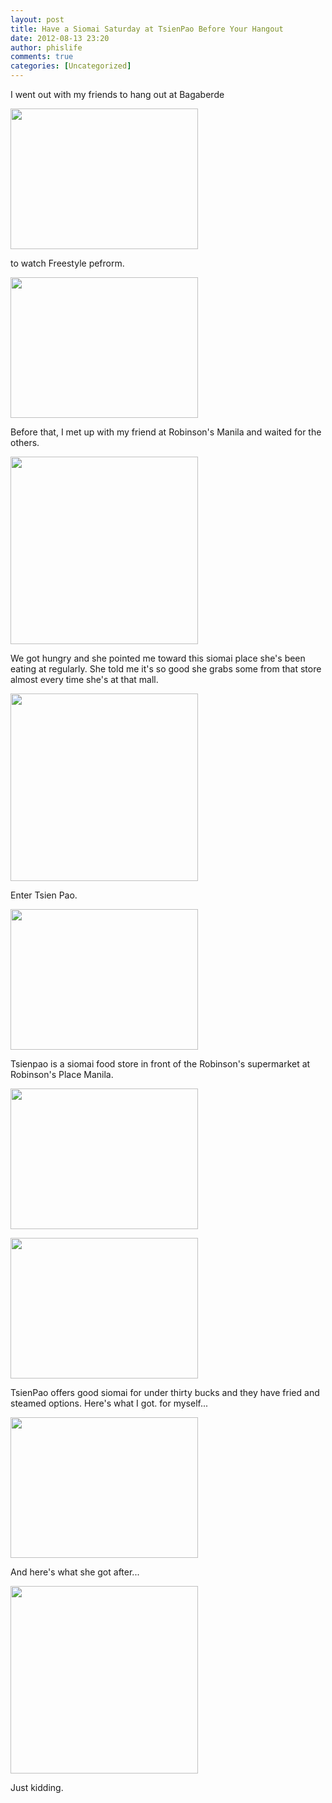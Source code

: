 ```yaml
---
layout: post
title: Have a Siomai Saturday at TsienPao Before Your Hangout
date: 2012-08-13 23:20
author: phislife
comments: true
categories: [Uncategorized]
---
```

I went out with my friends to hang out at Bagaberde

<a href="http://philippineislandliving.com/have-a-siomai-saturday-at-tsienpao-before-your-hangout/photo-feb-25-8-51-53-pm/" rel="attachment wp-att-1142"><img class="alignnone size-medium wp-image-1142" title="Photo Feb 25, 8 51 53 PM" src="http://philippineislandliving.com/wp-content/uploads/2012/08/Photo-Feb-25-8-51-53-PM-300x225.jpg" alt="" width="300" height="225" /></a>

to watch Freestyle pefrorm.

<a href="http://philippineislandliving.com/have-a-siomai-saturday-at-tsienpao-before-your-hangout/photo-feb-25-11-10-36-pm/" rel="attachment wp-att-1152"><img class="alignnone size-medium wp-image-1152" title="Photo Feb 25, 11 10 36 PM" src="http://philippineislandliving.com/wp-content/uploads/2012/08/Photo-Feb-25-11-10-36-PM-e1344656460600-300x225.jpg" alt="" width="300" height="225" /></a>

Before that, I met up with my friend at Robinson's Manila and waited for the others.

<a href="http://philippineislandliving.com/have-a-siomai-saturday-at-tsienpao-before-your-hangout/photo-feb-26-8-14-29-pm/" rel="attachment wp-att-1145"><img class="alignnone size-medium wp-image-1145" title="Photo Feb 26, 8 14 29 PM" src="http://philippineislandliving.com/wp-content/uploads/2012/08/Photo-Feb-26-8-14-29-PM-300x300.jpg" alt="" width="300" height="300" /></a>

We got hungry and she pointed me toward this siomai place she's been eating at regularly. She told me it's so good she grabs some from that store almost every time she's at that mall.

<a href="http://philippineislandliving.com/have-a-siomai-saturday-at-tsienpao-before-your-hangout/photo-feb-26-8-18-16-pm/" rel="attachment wp-att-1146"><img class="alignnone size-medium wp-image-1146" title="Photo Feb 26, 8 18 16 PM" src="http://philippineislandliving.com/wp-content/uploads/2012/08/Photo-Feb-26-8-18-16-PM-300x300.jpg" alt="" width="300" height="300" /></a>

Enter Tsien Pao.

<a href="http://philippineislandliving.com/have-a-siomai-saturday-at-tsienpao-before-your-hangout/photo-feb-25-7-59-50-pm/" rel="attachment wp-att-1149"><img class="alignnone size-medium wp-image-1149" title="Photo Feb 25, 7 59 50 PM" src="http://philippineislandliving.com/wp-content/uploads/2012/08/Photo-Feb-25-7-59-50-PM-300x225.jpg" alt="" width="300" height="225" /></a>

Tsienpao is a siomai food store in front of the Robinson's supermarket at Robinson's Place Manila.

<a href="http://philippineislandliving.com/have-a-siomai-saturday-at-tsienpao-before-your-hangout/photo-feb-25-8-00-13-pm/" rel="attachment wp-att-1140"><img class="alignnone size-medium wp-image-1140" title="Photo Feb 25, 8 00 13 PM" src="http://philippineislandliving.com/wp-content/uploads/2012/08/Photo-Feb-25-8-00-13-PM-300x225.jpg" alt="" width="300" height="225" /></a>

<a href="http://philippineislandliving.com/have-a-siomai-saturday-at-tsienpao-before-your-hangout/photo-feb-25-8-00-05-pm/" rel="attachment wp-att-1150"><img class="alignnone size-medium wp-image-1150" title="Photo Feb 25, 8 00 05 PM" src="http://philippineislandliving.com/wp-content/uploads/2012/08/Photo-Feb-25-8-00-05-PM-300x225.jpg" alt="" width="300" height="225" /></a>

TsienPao offers good siomai for under thirty bucks and they have fried and steamed options. Here's what I got. for myself...

<a href="http://philippineislandliving.com/have-a-siomai-saturday-at-tsienpao-before-your-hangout/photo-feb-25-8-02-14-pm/" rel="attachment wp-att-1141"><img class="alignnone size-medium wp-image-1141" title="Photo Feb 25, 8 02 14 PM" src="http://philippineislandliving.com/wp-content/uploads/2012/08/Photo-Feb-25-8-02-14-PM-300x225.jpg" alt="" width="300" height="225" /></a>

And here's what she got after...

<a href="http://philippineislandliving.com/have-a-siomai-saturday-at-tsienpao-before-your-hangout/photo-feb-26-8-22-06-pm/" rel="attachment wp-att-1147"><img class="alignnone size-medium wp-image-1147" title="Photo Feb 26, 8 22 06 PM" src="http://philippineislandliving.com/wp-content/uploads/2012/08/Photo-Feb-26-8-22-06-PM-300x300.jpg" alt="" width="300" height="300" /></a>

Just kidding.

&nbsp;
